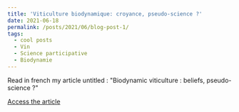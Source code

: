 ```yaml
---
title: 'Viticulture biodynamique: croyance, pseudo-science ?'
date: 2021-06-18
permalink: /posts/2021/06/blog-post-1/
tags:
  - cool posts
  - Vin
  - Science participative
  - Biodynamie
---
```


Read in french my article untitled : "Biodynamic viticulture : beliefs, pseudo-science ?"

<a href="https://blogcpes2021.wordpress.com/2021/06/18/viticulture-biodynamique-croyance-pseudo-science/">Access the article</a>


